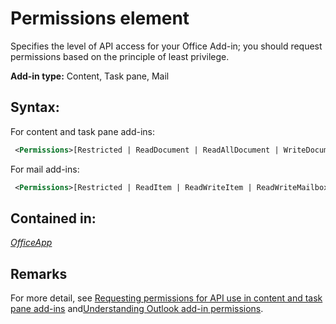 
# Permissions element
Specifies the level of API access for your Office Add-in; you should request permissions based on the principle of least privilege.

 **Add-in type:** Content, Task pane, Mail


## Syntax:

For content and task pane add-ins:


```XML
 <Permissions>[Restricted | ReadDocument | ReadAllDocument | WriteDocument | ReadWriteDocument]</Permissions>
```

For mail add-ins:




```XML
 <Permissions>[Restricted | ReadItem | ReadWriteItem | ReadWriteMailbox]</Permissions>
```


## Contained in:

 _[OfficeApp](../reference/manifest/officeapp-element.md)_


## Remarks

For more detail, see [Requesting permissions for API use in content and task pane add-ins](http://msdn.microsoft.com/library/da2efadc-4ebf-45fe-be39-397ac1eb1dbd%28Office.15%29.aspx) and[Understanding Outlook add-in permissions](http://msdn.microsoft.com/library/5bca69f2-b287-4e19-8f0f-78d896b2a3d3%28Office.15%29.aspx).

